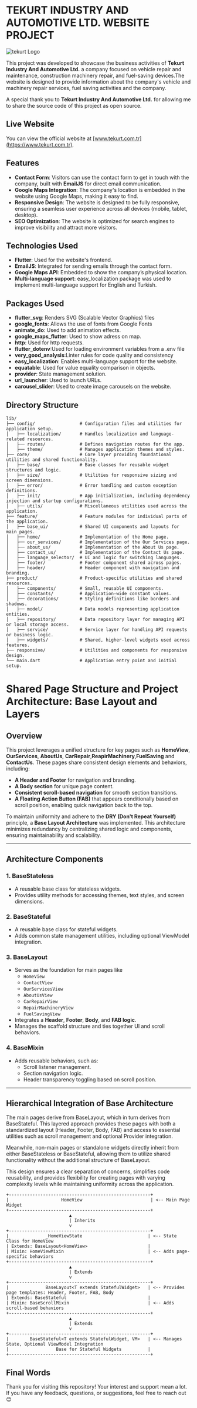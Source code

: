 # TEKURT INDUSTRY AND AUTOMOTIVE LTD. WEBSITE PROJECT

![tekurt Logo](https://github.com/NazimCimen/NazimCimen/blob/main/tekurt_bg.png)

This project was developed to showcase the business activities of **Tekurt Industry And Automotive Ltd.** a company focused on vehicle repair and maintenance, construction machinery repair, and fuel-saving devices.The website is designed to provide information about the company's vehicle and machinery repair services, fuel saving activities and the company.

A special thank you to **Tekurt Industry And Automotive Ltd.** for allowing me to share the source code of this project as open source.

## Live Website

You can view the official website at [www.tekurt.com.tr](https://www.tekurt.com.tr).


## Features
- **Contact Form**: Visitors can use the contact form to get in touch with the company, built with **EmailJS** for direct email communication.
- **Google Maps Integration**: The company's location is embedded in the website using Google Maps, making it easy to find.
- **Responsive Design**: The website is designed to be fully responsive, ensuring a seamless user experience across all devices (mobile, tablet, desktop).
- **SEO Optimization**: The website is optimized for search engines to improve visibility and attract more visitors.

## Technologies Used
- **Flutter**: Used for the website's frontend.
- **EmailJS**: Integrated for sending emails through the contact form.
- **Google Maps API**: Embedded to show the company’s physical location.
- **Multi-language support**: easy_localization package was used to implement multi-language support for English and Turkish.

## Packages Used
- **flutter_svg**: Renders SVG (Scalable Vector Graphics) files
- **google_fonts**: Allows the use of fonts from Google Fonts
- **animate_do**: Used to add animation effects.
- **google_maps_flutter**:  Used to show adress on map.
- **http**: Used for http requests.
- **flutter_dotenv**:Used for loading environment variables from a .env file
- **very_good_analysis**:Linter rules for code quality and consistency
- **easy_localization**: Enables multi-language support for the website.
- **equatable**: Used for value equality comparison in objects.
- **provider**: State management solution.
- **url_launcher**: Used to launch URLs.
- **carousel_slider**: Used to create image carousels on the website.

## Directory Structure
```plaintext
lib/
├── config/                 # Configuration files and utilities for application setup.
│   ├── localization/       # Handles localization and language-related resources.
│   ├── routes/             # Defines navigation routes for the app.
│   ├── theme/              # Manages application themes and styles.
├── core/                   # Core layer providing foundational utilities and shared functionality.
│   ├── base/               # Base classes for reusable widget structures and logic.
│   ├── size/               # Utilities for responsive sizing and screen dimensions.
│   ├── error/              # Error handling and custom exception definitions.
│   ├── init/               # App initialization, including dependency injection and startup configurations.
│   ├── utils/              # Miscellaneous utilities used across the application.
├── feature/                # Feature modules for individual parts of the application.
│   ├── base_ui/            # Shared UI components and layouts for main pages.
│   ├── home/               # Implementation of the Home page.
│   ├── our_services/       # Implementation of the Our Services page.
│   ├── about_us/           # Implementation of the About Us page.
│   ├── contact_us/         # Implementation of the Contact Us page.
│   ├── language_selector/  # UI and logic for switching languages.
│   ├── footer/             # Footer component shared across pages.
│   ├── header/             # Header component with navigation and branding.
├── product/                # Product-specific utilities and shared resources.
│   ├── components/         # Small, reusable UI components.
│   ├── constants/          # Application-wide constant values.
│   ├── decorations/        # Styling definitions like borders and shadows.
│   ├── model/              # Data models representing application entities.
│   ├── repository/         # Data repository layer for managing API or local storage access.
│   ├── service/            # Service layer for handling API requests or business logic.
│   ├── widgets/            # Shared, higher-level widgets used across features.
├── responsive/             # Utilities and components for responsive design.
└── main.dart               # Application entry point and initial setup.
```

# Shared Page Structure and Project Architecture: Base Layout and Layers
## Overview

This project leverages a unified structure for key pages such as **HomeView**, **OurServices**, **AboutUs**, **CarRepair**,**ReapirMachinery**,**FuelSaving** and **ContactUs**. These pages share consistent design elements and behaviors, including:

- **A Header and Footer** for navigation and branding.
- **A Body section** for unique page content.
- **Consistent scroll-based navigation** for smooth section transitions.
- **A Floating Action Button (FAB)** that appears conditionally based on scroll position, enabling quick navigation back to the top.

To maintain uniformity and adhere to the **DRY (Don't Repeat Yourself)** principle, a **Base Layout Architecture** was implemented. This architecture minimizes redundancy by centralizing shared logic and components, ensuring maintainability and scalability.

---

## Architecture Components

### 1. BaseStateless
- A reusable base class for stateless widgets.
- Provides utility methods for accessing themes, text styles, and screen dimensions.

### 2. BaseStateful
- A reusable base class for stateful widgets.
- Adds common state management utilities, including optional ViewModel integration.

### 3. BaseLayout
- Serves as the foundation for main pages like
  -  `HomeView`
  -  `ContactView`
  -  `OurServicesView`
  -  `AboutUsView`
  -  `CarRepairView`
  -  `RepairMachineryView`
  -  `FuelSavingView`
- Integrates a **Header**, **Footer**, **Body**, and **FAB logic**.
- Manages the scaffold structure and ties together UI and scroll behaviors.

### 4. BaseMixin
- Adds reusable behaviors, such as:
  - Scroll listener management.
  - Section navigation logic.
  - Header transparency toggling based on scroll position.

---

## Hierarchical Integration of Base Architecture
The main pages derive from BaseLayout, which in turn derives from BaseStateful. This layered approach provides these pages with both a standardized layout (Header, Footer, Body, FAB) and access to essential utilities such as scroll management and optional Provider integration.

Meanwhile, non-main pages or standalone widgets directly inherit from either BaseStateless or BaseStateful, allowing them to utilize shared functionality without the additional structure of BaseLayout.

This design ensures a clear separation of concerns, simplifies code reusability, and provides flexibility for creating pages with varying complexity levels while maintaining uniformity across the application.
```plaintext
+------------------------------------------------------+
|                    HomeView                          | <-- Main Page Widget
+------------------------------------------------------+
                        ▲
                        | Inherits
                        v
+------------------------------------------------------+
|              _HomeViewState                         | <-- State Class for HomeView
| Extends: BaseLayout<HomeView>                       | 
| Mixin: HomeViewMixin                                | <-- Adds page-specific behaviors
+------------------------------------------------------+
                        ▲
                        | Extends
                        v
+------------------------------------------------------+
|              BaseLayout<T extends StatefulWidget>   | <-- Provides page templates: Header, Footer, FAB, Body
| Extends: BaseStateful                               | 
| Mixin: BaseScrollMixin                              | <-- Adds scroll-based behaviors
+------------------------------------------------------+
                        ▲
                        | Extends
                        v
+------------------------------------------------------+
|        BaseStateful<T extends StatefulWidget, VM>   | <-- Manages State, Optional ViewModel Integration
|                  Base for Stateful Widgets          |
+------------------------------------------------------+
```
## Final Words
Thank you for visiting this repository!
Your interest and support mean a lot. If you have any feedback, questions, or suggestions, feel free to reach out😊


